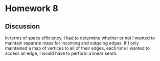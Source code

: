 # Homework 8

## Discussion 
In terms of space efficiency, I had to determine whether or not I wanted to
maintain separate maps for incoming and outgoing edges. If I only maintained a map of vertices to all
of their edges, each time I wanted to access an edge, I would have to perform a linear searh. 
